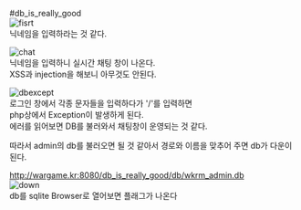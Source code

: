#db_is_really_good  
![fisrt](http://sori.ml/writeup/wargame/db_is_really_good/first.PNG)  
닉네임을 입력하라는 것 같다.  


![chat](http://sori.ml/writeup/wargame/db_is_really_good/chat.PNG)  
닉네임을 입력하니 실시간 채팅 창이 나온다.  
XSS과 injection을 해보니 아무것도 안된다.  

![dbexcept](http://sori.ml/writeup/wargame/db_is_really_good/dbexcept.PNG)  
로그인 창에서 각종 문자들을 입력하다가 '/'를 입력하면  
php상에서 Exception이 발생하게 된다.  
에러를 읽어보면 DB를 불러와서 채팅창이 운영되는 것 같다.  

따라서 admin의 db를 불러오면 될 것 같아서 경로와 이름을 맞추어 주면 db가 다운이 된다.  

http://wargame.kr:8080/db_is_really_good/db/wkrm_admin.db  
![down](http://sori.ml/writeup/wargame/db_is_really_good/down.PNG)  
db를 sqlite Browser로 열어보면 플래그가 나온다  
